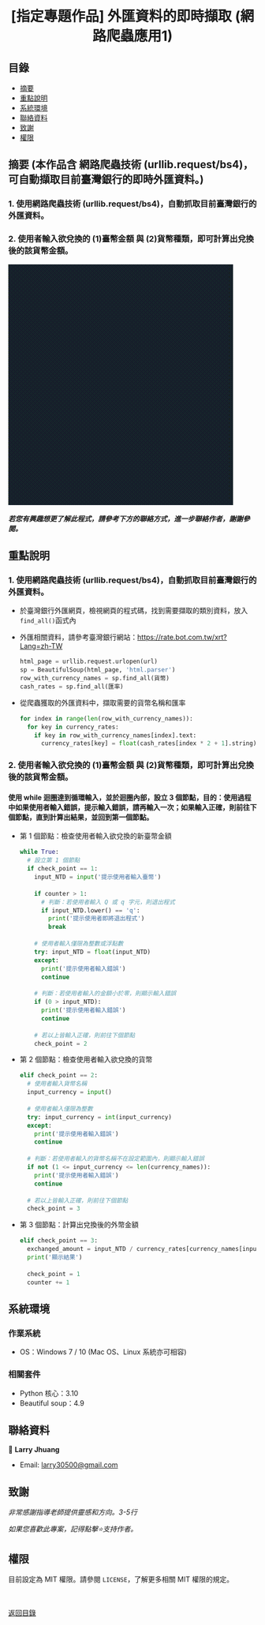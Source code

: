 <h1 align="center">
  <br>
  [指定專題作品] 外匯資料的即時擷取 (網路爬蟲應用1)
</h1>


## 目錄
* [摘要](#摘要)
* [重點說明](#重點說明)
* [系統環境](#系統環境)
* [聯絡資料](#聯絡資料)
* [致謝](#致謝)
* [權限](#權限)


## 摘要 (本作品含 網路爬蟲技術 (urllib.request/bs4)，可自動擷取目前臺灣銀行的即時外匯資料。)
### 1. 使用網路爬蟲技術 (urllib.request/bs4)，自動抓取目前臺灣銀行的外匯資料。
### 2. 使用者輸入欲兌換的 (1)臺幣金額 與 (2)貨幣種類，即可計算出兌換後的該貨幣金額。

  ![conversion_images](images/conversion.gif)

<strong><em>若您有興趣想更了解此程式，請參考下方的聯絡方式，進一步聯絡作者，謝謝參閱。</em></strong>


## 重點說明
### 1. 使用網路爬蟲技術 (urllib.request/bs4)，自動抓取目前臺灣銀行的外匯資料。
  
* 於臺灣銀行外匯網頁，檢視網頁的程式碼，找到需要擷取的類別資料，放入`find_all()`函式內
* 外匯相關資料，請參考臺灣銀行網站：https://rate.bot.com.tw/xrt?Lang=zh-TW
  ```python
  html_page = urllib.request.urlopen(url)
  sp = BeautifulSoup(html_page, 'html.parser')
  row_with_currency_names = sp.find_all(貨幣)
  cash_rates = sp.find_all(匯率)
  ```
  
* 從爬蟲獲取的外匯資料中，擷取需要的貨幣名稱和匯率
  ```python
  for index in range(len(row_with_currency_names)):
    for key in currency_rates:
      if key in row_with_currency_names[index].text:
        currency_rates[key] = float(cash_rates[index * 2 + 1].string)
  ```
  
### 2. 使用者輸入欲兌換的 (1)臺幣金額 與 (2)貨幣種類，即可計算出兌換後的該貨幣金額。
#### 使用 while 迴圈達到循環輸入，並於迴圈內部，設立 3 個節點，目的：使用過程中如果使用者輸入錯誤，提示輸入錯誤，請再輸入一次；如果輸入正確，則前往下個節點，直到計算出結果，並回到第一個節點。
* 第 1 個節點：檢查使用者輸入欲兌換的新臺幣金額
  ```python
  while True:
    # 設立第 1 個節點
    if check_point == 1:
      input_NTD = input('提示使用者輸入臺幣')

      if counter > 1:
        # 判斷：若使用者輸入 Q 或 q 字元，則退出程式
        if input_NTD.lower() == 'q':
          print('提示使用者即將退出程式')
          break

      # 使用者輸入僅限為整數或浮點數
      try: input_NTD = float(input_NTD) 
      except: 
        print('提示使用者輸入錯誤') 
        continue

      # 判斷：若使用者輸入的金額小於零，則顯示輸入錯誤
      if (0 > input_NTD):
        print('提示使用者輸入錯誤')
        continue
      
      # 若以上皆輸入正確，則前往下個節點
      check_point = 2
  ```

* 第 2 個節點：檢查使用者輸入欲兌換的貨幣
  ```python
  elif check_point == 2:
    # 使用者輸入貨幣名稱
    input_currency = input()

    # 使用者輸入僅限為整數
    try: input_currency = int(input_currency)
    except:
      print('提示使用者輸入錯誤')
      continue

    # 判斷：若使用者輸入的貨幣名稱不在設定範圍內，則顯示輸入錯誤
    if not (1 <= input_currency <= len(currency_names)):
      print('提示使用者輸入錯誤')
      continue
      
    # 若以上皆輸入正確，則前往下個節點
    check_point = 3
  ```

* 第 3 個節點：計算出兌換後的外幣金額
  ```python
  elif check_point == 3:
    exchanged_amount = input_NTD / currency_rates[currency_names[input_currency - 1]]
    print('顯示結果')
    
    check_point = 1
    counter += 1
  ```


## 系統環境
### 作業系統
* OS：Windows 7 / 10 (Mac OS、Linux 系統亦可相容)

### 相關套件
* Python 核心：3.10
* Beautiful soup：4.9


## 聯絡資料
👤 **Larry Jhuang**
  * Email: larry30500@gmail.com


## 致謝
*非常感謝指導老師提供靈感和方向。3-5行*

*如果您喜歡此專案，記得點擊⭐️支持作者。*


## 權限
目前設定為 MIT 權限。請參閱 `LICENSE`，了解更多相關 MIT 權限的規定。

<br><br>[返回目錄](#目錄)

